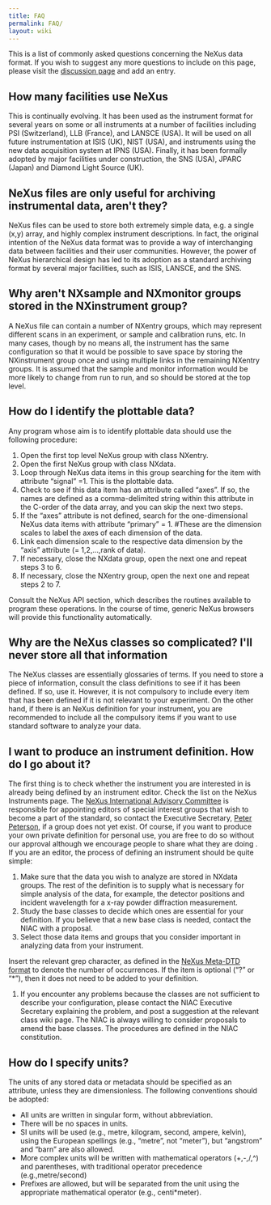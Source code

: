 ```yaml
---
title: FAQ
permalink: FAQ/
layout: wiki
---
```


This is a list of commonly asked questions concerning the NeXus data
format. If you wish to suggest any more questions to include on this
page, please visit the [discussion page](Talk:FAQ "wikilink") and add an
entry.

How many facilities use NeXus
-----------------------------

This is continually evolving. It has been used as the instrument format
for several years on some or all instruments at a number of facilities
including PSI (Switzerland), LLB (France), and LANSCE (USA). It will be
used on all future instrumentation at ISIS (UK), NIST (USA), and
instruments using the new data acquisition system at IPNS (USA).
Finally, it has been formally adopted by major facilities under
construction, the SNS (USA), JPARC (Japan) and Diamond Light Source
(UK).

NeXus files are only useful for archiving instrumental data, aren't they?
-------------------------------------------------------------------------

NeXus files can be used to store both extremely simple data, e.g. a
single (x,y) array, and highly complex instrument descriptions. In fact,
the original intention of the NeXus data format was to provide a way of
interchanging data between facilities and their user communities.
However, the power of NeXus hierarchical design has led to its adoption
as a standard archiving format by several major facilities, such as
ISIS, LANSCE, and the SNS.

Why aren't NXsample and NXmonitor groups stored in the NXinstrument group?
--------------------------------------------------------------------------

A NeXus file can contain a number of NXentry groups, which may represent
different scans in an experiment, or sample and calibration runs, etc.
In many cases, though by no means all, the instrument has the same
configuration so that it would be possible to save space by storing the
NXinstrument group once and using multiple links in the remaining
NXentry groups. It is assumed that the sample and monitor information
would be more likely to change from run to run, and so should be stored
at the top level.

How do I identify the plottable data?
-------------------------------------

Any program whose aim is to identify plottable data should use the
following procedure:

1.  Open the first top level NeXus group with class NXentry.
2.  Open the first NeXus group with class NXdata.
3.  Loop through NeXus data items in this group searching for the item
    with attribute “signal” =1. This is the plottable data.
4.  Check to see if this data item has an attribute called “axes”. If
    so, the names are defined as a comma-delimited string within this
    attribute in the C-order of the data array, and you can skip the
    next two steps.
5.  If the “axes” attribute is not defined, search for the
    one-dimensional NeXus data items with attribute “primary” = 1.
    \#These are the dimension scales to label the axes of each dimension
    of the data.
6.  Link each dimension scale to the respective data dimension by the
    “axis” attribute (= 1,2,...,rank of data).
7.  If necessary, close the NXdata group, open the next one and repeat
    steps 3 to 6.
8.  If necessary, close the NXentry group, open the next one and repeat
    steps 2 to 7.

Consult the NeXus API section, which describes the routines available to
program these operations. In the course of time, generic NeXus browsers
will provide this functionality automatically.

Why are the NeXus classes so complicated? I'll never store all that information
-------------------------------------------------------------------------------

The NeXus classes are essentially glossaries of terms. If you need to
store a piece of information, consult the class definitions to see if it
has been defined. If so, use it. However, it is not compulsory to
include every item that has been defined if it is not relevant to your
experiment. On the other hand, if there is an NeXus definition for your
instrument, you are recommended to include all the compulsory items if
you want to use standard software to analyze your data.

I want to produce an instrument definition. How do I go about it?
-----------------------------------------------------------------

The first thing is to check whether the instrument you are interested in
is already being defined by an instrument editor. Check the list on the
NeXus Instruments page. The [NeXus International Advisory
Committee](NIAC "wikilink") is responsible for appointing editors of
special interest groups that wish to become a part of the standard, so
contact the Executive Secretary, [Peter
Peterson](User%3APfpeterson "wikilink"), if a group does not yet exist.
Of course, if you want to produce your own private definition for
personal use, you are free to do so without our approval although we
encourage people to share what they are doing . If you are an editor,
the process of defining an instrument should be quite simple:

1.  Make sure that the data you wish to analyze are stored in NXdata
    groups. The rest of the definition is to supply what is necessary
    for simple analysis of the data, for example, the detector positions
    and incident wavelength for a x-ray powder diffraction measurement.
2.  Study the base classes to decide which ones are essential for your
    definition. If you believe that a new base class is needed, contact
    the NIAC with a proposal.
3.  Select those data items and groups that you consider important in
    analyzing data from your instrument.

Insert the relevant grep character, as defined in the [NeXus Meta-DTD
format](Metaformat "wikilink") to denote the number of occurrences. If
the item is optional (“?” or “\*”), then it does not need to be added to
your definition.

1.  If you encounter any problems because the classes are not sufficient
    to describe your configuration, please contact the NIAC Executive
    Secretary explaining the problem, and post a suggestion at the
    relevant class wiki page. The NIAC is always willing to consider
    proposals to amend the base classes. The procedures are defined in
    the NIAC constitution.

How do I specify units?
-----------------------

The units of any stored data or metadata should be specified as an
attribute, unless they are dimensionless. The following conventions
should be adopted:

-   All units are written in singular form, without abbreviation.
-   There will be no spaces in units.
-   SI units will be used (e.g., metre, kilogram, second, ampere,
    kelvin), using the European spellings (e.g., “metre”, not “meter”),
    but “angstrom” and “barn” are also allowed.
-   More complex units will be written with mathematical operators
    (+,-,/,^) and parentheses, with traditional operator precedence
    (e.g.,metre/second)
-   Prefixes are allowed, but will be separated from the unit using the
    appropriate mathematical operator (e.g., centi\*meter).

